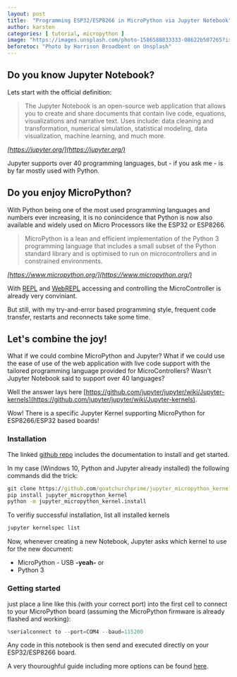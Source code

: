 ```yaml
---
layout: post
title:  "Programming ESP32/ESP8266 in MicroPython via Jupyter Notebook"
author: karsten
categories: [ tutorial, micropython ]
image: "https://images.unsplash.com/photo-1586588833333-08622b507265?ixid=MnwxMjA3fDB8MHxwaG90by1wYWdlfHx8fGVufDB8fHx8&ixlib=rb-1.2.1&auto=format&fit=crop&w=1778&q=80"
beforetoc: "Photo by Harrison Broadbent on Unsplash"
---
```


## Do you know Jupyter Notebook?
Lets start with the official definition:
> The Jupyter Notebook is an open-source web application that allows you to create and share documents that contain live code, equations, visualizations and narrative text. Uses include: data cleaning and transformation, numerical simulation, statistical modeling, data visualization, machine learning, and much more.

*[https://jupyter.org/](https://jupyter.org/)*

Jupyter supports over 40 programming languages, but - if you ask me - is by far mostly used with Python.

## Do you enjoy MicroPython?
With Python being one of the most used programming languages and numbers ever increasing, it is no conincidence that Python is now also available and widely used on Micro Processors like the ESP32 or ESP8266.

> MicroPython is a lean and efficient implementation of the Python 3 programming language that includes a small subset of the Python standard library and is optimised to run on microcontrollers and in constrained environments.

*[https://www.micropython.org/](https://www.micropython.org/)*

With [REPL](https://docs.micropython.org/en/latest/wipy/tutorial/repl.html?highlight=repl) and [WebREPL](https://docs.micropython.org/en/latest/esp8266/tutorial/repl.html?highlight=webrepl) accessing and controlling the MicroController is already very conviniant.

But still, with my try-and-error based programming style, frequent code transfer, restarts and reconnects take some time.

## Let's combine the joy!

What if we could combine MicroPython and Jupyter? What if we could use the ease of use of the web application with live code support with the tailored programming language provided for MicroControllers? Wasn't Jupyter Notebook said to support over 40 languages?

Well the answer lays here [https://github.com/jupyter/jupyter/wiki/Jupyter-kernels](https://github.com/jupyter/jupyter/wiki/Jupyter-kernels).

Wow! There is a specific Jupyter Kernel supporting MicroPython for ESP8266/ESP32 based boards!

### Installation

The linked [github repo](https://github.com/goatchurchprime/jupyter_micropython_kernel/) includes the documentation to install and get started.

In my case (Windows 10, Python and Jupyter already installed) the following commands did the trick:


```cmd
git clone https://github.com/goatchurchprime/jupyter_micropython_kernel.git
pip install jupyter_micropython_kernel
python -m jupyter_micropython_kernel.install
```

To verifiy successful installation, list all installed kernels
```cmd
jupyter kernelspec list
```

Now, whenever creating a new Notebook, Jupyter asks which kernel to use for the new document:
- MicroPython - USB **-yeah-** or
- Python 3

### Getting started

just place a line like this (with your correct port) into the first cell to connect to your MicroPython board (assuming the MicroPython firmware is already flashed and working):

```python
%serialconnect to --port=COM4 --baud=115200
```

Any code in this notebook is then send and executed directly on your ESP32/ESP8266 board.

A very thouroughful guide including more options can be found [here](https://lemariva.com/blog/2019/01/micropython-programming-an-esp-using-jupyter-notebook
).